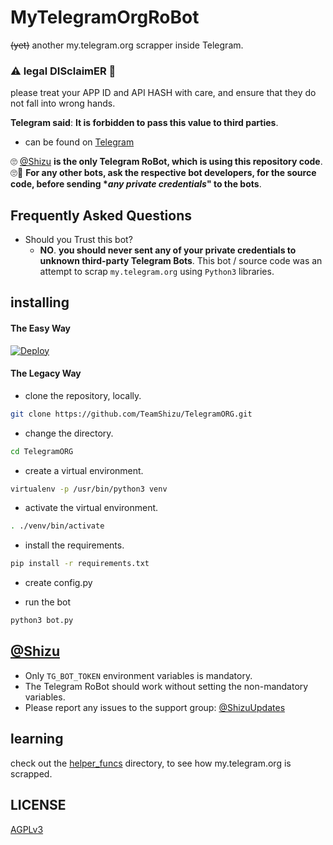 # MyTelegramOrgRoBot

~~(yet)~~ another my.telegram.org scrapper inside Telegram.

### ⚠ legal DISclaimER 🚸
please treat your APP ID and API HASH with care, and ensure that they do not fall into wrong hands.

**Telegram said**: __It is forbidden to pass this value to third parties__.

- can be found on [Telegram](https://telegram.dog/MyTelegramORG_herobot)

🙄 [@Shizu](https://telegram.dog/MyTelegramORG_herobot) **is the only Telegram RoBot, which is using this repository code**. 🙄😬
__For any other bots, ask the respective bot developers, for the source code, before sending **any private credentials*" to the bots__.

## Frequently Asked Questions

- Should you Trust this bot?
  - **NO**. __you should never sent any of your private credentials to unknown third-party Telegram Bots__. This bot / source code was an attempt to scrap `my.telegram.org` using `Python3` libraries.


## installing

#### The Easy Way

[![Deploy](https://www.herokucdn.com/deploy/button.svg)](https://heroku.com/deploy)


#### The Legacy Way

- clone the repository, locally.
```sh
git clone https://github.com/TeamShizu/TelegramORG.git
```

- change the directory.
```sh
cd TelegramORG
```

- create a virtual environment.
```sh
virtualenv -p /usr/bin/python3 venv
```

- activate the virtual environment.
```sh
. ./venv/bin/activate
```

- install the requirements.
```sh
pip install -r requirements.txt
```

- create config.py

- run the bot
```sh
python3 bot.py
```

## [@Shizu](https://telegram.dog/MyTelegramORG_herobot)

- Only `TG_BOT_TOKEN` environment variables is mandatory.
- The Telegram RoBot should work without setting the non-mandatory variables.
- Please report any issues to the support group: [@ShizuUpdates](https://t.me/ShizuUpdates)


## learning

check out the [helper_funcs](https://github.com/TeamShizu/TelegramORG/tree/master/helper_funcs) directory, to see how my.telegram.org is scrapped.

## LICENSE
[AGPLv3](https://github.com/TeamShizu/TeamShizu/TelegramORG/blob/master/LICENSE)

